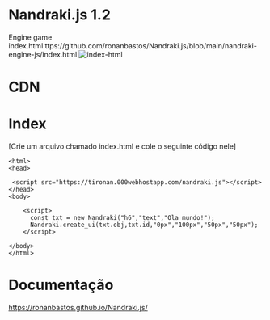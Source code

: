 # Nandraki.js 1.2
Engine game </br>
index.html ttps://github.com/ronanbastos/Nandraki.js/blob/main/nandraki-engine-js/index.html
<img src="https://i.ibb.co/k6pMWgQ/index-html.png" alt="index-html" border="0"></br>

# CDN 

***<script src= "https://tironan.000webhostapp.com/nandraki.js" ></script>***


# 

# **Index**  
[Crie um arquivo chamado index.html e cole o seguinte código nele]

   <!DOCTYPE html>
    <html>
    <head>

     <script src="https://tironan.000webhostapp.com/nandraki.js"></script>
    </head>
    <body>

        <script>
          const txt = new Nandraki("h6","text","Ola mundo!");
          Nandraki.create_ui(txt.obj,txt.id,"0px","100px","50px","50px");
        </script>

    </body>
    </html>
   
# Documentação

https://ronanbastos.github.io/Nandraki.js/
#
